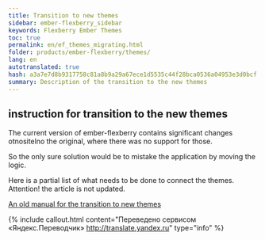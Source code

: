 ```yaml
--- 
title: Transition to new themes 
sidebar: ember-flexberry_sidebar 
keywords: Flexberry Ember Themes 
toc: true 
permalink: en/ef_themes_migrating.html 
folder: products/ember-flexberry/themes/ 
lang: en 
autotranslated: true 
hash: a3a7e7d8b9317758c81a8b9a29a67ece1d5535c44f28bca0536a04953e3d0bcf 
summary: Description of the transition to the new themes 
--- 
```


## instruction for transition to the new themes 

The current version of ember-flexberry contains significant changes otnositelno the original, where there was no support for those. 

So the only sure solution would be to mistake the application by moving the logic. 

Here is a partial list of what needs to be done to connect the themes. Attention! the article is not updated. 

[An old manual for the transition to new themes](ef_themes_migrating_old.html) 



{% include callout.html content="Переведено сервисом «Яндекс.Переводчик» <http://translate.yandex.ru>" type="info" %}